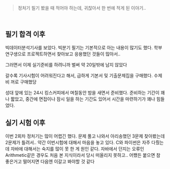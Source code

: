 <blockquote>
<p>정처기 필기 봤을 때 적어야 하는데, 귀찮아서 한 번에 적게 된 이야기..</p>
</blockquote>
<p><img alt="" src="https://velog.velcdn.com/images/yookkilhwan/post/2ab5a1fd-ff75-4878-8089-0b98ac9c7560/image.png" /></p>
<p><img alt="" src="https://velog.velcdn.com/images/yookkilhwan/post/cd8c41be-a934-4815-ae51-b16625cf5611/image.png" /></p>
<h2 id="필기-합격-이후">필기 합격 이후</h2>
<p>빅데이터분석기사를 보았다. 
빅분기 필기는 기본적으로 아는 내용이 많기도 했다.
학부연구생으로 프로젝트하면서 찾아보고 응용했던 것들이 많아서..</p>
<p>그러면서 이제 실기준비를 하려니까 벌써 약 20일밖에 남지 않았다</p>
<p>갈수록 기사시험이 어려워진다고 해서, 급하게 기본서 및 기출문제집을 구매했다.
수제비 꺼로 구매했당</p>
<p>성대 앞에 있는 24시 킹스커피에서 며칠동안 밤을 새면서 준비했다.
준비하는 기간이 꽤나 짧았고, 중간에 면접이나 잠시 일을 하는 기간도 있어서
시간을 마련하기가 꽤나 힘들었다.</p>
<h2 id="실기-시험-이후">실기 시험 이후</h2>
<p>이번 2회차 정처기는 많이 어렵긴 했다.
문제 풀고 나와서 아리송했던 3문제 찾아봤는데 2문제가 틀려서..
약간 이번시험에 대해서 마음을 놓고 있다.
C와 파이썬은 자주 다뤘는데 자바에 대해서는 숙지를 많이 못 한 게 원인 같다.
자바에서 던지는 오류인 Arithmetic같은 경우도 처음 본 지식이라서
당시 떠올리지 못하고..
어쨌든 붙으면 참 좋은거고
떨어지면 다음엔 이갈고 봐야할 것 같다</p>